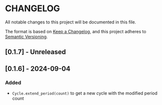 # CHANGELOG

All notable changes to this project will be documented in this file.

The format is based on [Keep a Changelog](https://keepachangelog.com/en/1.1.0/),
and this project adheres to [Semantic Versioning](https://semver.org/spec/v2.0.0.html).

## [0.1.7] - Unreleased

## [0.1.6] - 2024-09-04

### Added

- `Cycle.extend_period(count)` to get a new cycle with the modified period count

